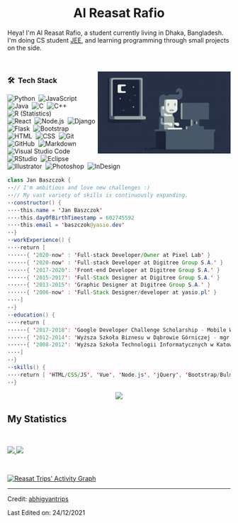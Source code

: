 <h1 align="center">
  <b>Al Reasat Rafio</b>
</h1>

Heya! I'm Al Reasat Rafio, a student currently living in Dhaka, Bangladesh. I'm doing CS student
<a href="https://en.wikipedia.org/wiki/Joint_Entrance_Examination">JEE</a>, 
and learning programming through small projects on the side.

<br>

<p>
<img alt="Night Coding" src="https://raw.githubusercontent.com/AVS1508/AVS1508/master/assets/Night-Coding.gif" align="right"/>

### 🛠 &nbsp;Tech Stack

![Python](https://img.shields.io/badge/-Python-05122A?style=flat&logo=python)&nbsp;
![JavaScript](https://img.shields.io/badge/-JavaScript-05122A?style=flat&logo=javascript)&nbsp;
![Java](https://img.shields.io/badge/-Java-05122A?style=flat&logo=Java&logoColor=FFA518)&nbsp;
![C](https://img.shields.io/badge/-C-05122A?style=flat&logo=C&logoColor=A8B9CC)&nbsp;
![C++](https://img.shields.io/badge/-C++-05122A?style=flat&logo=C%2B%2B&logoColor=00599C)&nbsp;
![R (Statistics)](https://img.shields.io/badge/-R-05122A?style=flat&logo=R&logoColor=276DC3)\
![React](https://img.shields.io/badge/-React-05122A?style=flat&logo=react)&nbsp;
![Node.js](https://img.shields.io/badge/-Node.js-05122A?style=flat&logo=node.js)&nbsp;
![Django](https://img.shields.io/badge/-Django-05122A?style=flat&logo=django&logoColor=092E20)&nbsp;
![Flask](https://img.shields.io/badge/-Flask-05122A?style=flat&logo=flask)&nbsp;
![Bootstrap](https://img.shields.io/badge/-Bootstrap-05122A?style=flat&logo=bootstrap&logoColor=563D7C)\
![HTML](https://img.shields.io/badge/-HTML-05122A?style=flat&logo=HTML5)&nbsp;
![CSS](https://img.shields.io/badge/-CSS-05122A?style=flat&logo=CSS3&logoColor=1572B6)&nbsp;
![Git](https://img.shields.io/badge/-Git-05122A?style=flat&logo=git)&nbsp;
![GitHub](https://img.shields.io/badge/-GitHub-05122A?style=flat&logo=github)&nbsp;
![Markdown](https://img.shields.io/badge/-Markdown-05122A?style=flat&logo=markdown)\
![Visual Studio Code](https://img.shields.io/badge/-Visual%20Studio%20Code-05122A?style=flat&logo=visual-studio-code&logoColor=007ACC)&nbsp;
![RStudio](https://img.shields.io/badge/-RStudio-05122A?style=flat&logo=rstudio)&nbsp;
![Eclipse](https://img.shields.io/badge/-Eclipse-05122A?style=flat&logo=eclipse-ide&logoColor=2C2255)\
![Illustrator](https://img.shields.io/badge/-Illustrator-05122A?style=flat&logo=adobe-illustrator)&nbsp;
![Photoshop](https://img.shields.io/badge/-Photoshop-05122A?style=flat&logo=adobe-photoshop)&nbsp;
![InDesign](https://img.shields.io/badge/-InDesign-05122A?style=flat&logo=adobe-indesign)
</p>

```java
class Jan Baszczok {
··// I'm ambitious and love new challenges :)
··// My vast variety of skills is continuously expanding.
··constructor() {
····this.name = 'Jan Baszczok'
····this.dayOfBirthTimestamp = 602745592
····this.email = 'baszczok@yasio.dev'
··}
··workExperience() {
····return [
······{ '2020-now' : 'Full-stack Developer/Owner at Pixel Lab' }
······{ '2020-now' : 'Full-stack Developer at Digitree Group S.A.' }
······{ '2017-2020': 'Front-end Developer at Digitree Group S.A.' }
······{ '2015-2017': 'Full-Stack Designer at Digitree Group S.A.' }
······{ '2013-2015': 'Graphic Designer at Digitree Group S.A.' }
······{ '2006-now' : 'Full-Stack Designer/developer at yasio.pl' }
····]
··}
··education() {
····return [
······{ '2017-2018': 'Google Developer Challenge Scholarship - Mobile Web Specialist' },
······{ '2012-2014': 'Wyższa Szkoła Biznesu w Dąbrowie Górniczej - mgr IT' },
······{ '2008-2012': 'Wyższa Szkoła Technologii Informatycznych w Katowicach - inż. IT' }
····]
··}
··skills() {
····return [ 'HTML/CSS/JS', 'Vue', 'Node.js', 'jQuery', 'Bootstrap/Bulma/Material Design', 'Webpack/Gulp/Grunt', 'SASS/Less', 'npm/yarn/bower', 'Docker', 'PWA', 'SSR', 'SPA', 'GIT/CVS', 'Cordova', 'NativeScript', 'Electron', 'Web-extensions', 'Web Sockets', 'Firebase, 'RWD/W3C/ARIA/WCAG', 'XSLT', 'Smarty/Twig', 'PHP', 'MySQL/NoSQL', 'Wordpress', 'Photoshop', 'Illustrator', 'After Effects', 'Premiere', 'Motion design', 'UX/UI', 'DTP', 'C#', 'Unity', 'TypeScript', 'NestJS'  ]
··}

```

<div align="center">
  <a href="https://open.spotify.com/user/6s6pbtefezpookh8gwnkko15v">
    <img src="https://readme-spotify-tingz.vercel.app/api/now-playing">
  </a>
</div>

<!--
<div align="center">
  <a href="https://open.spotify.com/user/31rl2jnzeabxo5kfeqn3rnzdaviq">
    <img src="https://spotify-readme-theta-virid.vercel.app/api?scan=true&theme=dark" width="240px">
  </a>
</div>
-->

## My Statistics

<br/>
<p align="left">
  <a href="https://reasat-rafio.dev/">
  <img width="49.5%" src="https://github-readme-stats.vercel.app/api?username=reasat-rafio&show_icons=true&theme=gruvbox&hide_border=true" />
    <img width="49.5%" src="https://github-readme-streak-stats.herokuapp.com/?user=reasat-rafio&theme=gruvbox&hide_border=true" />
  </a>
</p>
<br>

[![Reasat Trips' Activity Graph](https://activity-graph.herokuapp.com/graph?username=reasat-rafio&custom_title=Reasat%20Trips's%20Contribution%20Graph&theme=gruvbox&bg_color=282828&hide_border=true&line=d1a01f&point=c58545)](https://reasat-rafio.dev)

------

Credit: [abhigyantrips](https://github.com/reasat-rafio)

Last Edited on: 24/12/2021
